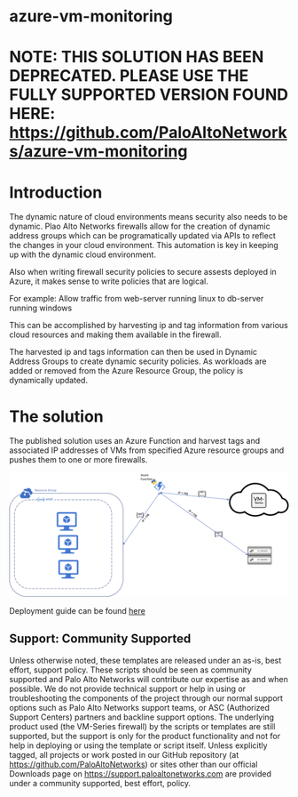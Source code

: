 # azure-vm-monitoring



# NOTE: THIS SOLUTION HAS BEEN DEPRECATED. PLEASE USE THE FULLY SUPPORTED VERSION FOUND HERE: https://github.com/PaloAltoNetworks/azure-vm-monitoring

# Introduction
The dynamic nature of cloud environments means security also needs to be dynamic. Plao Alto Networks firewalls allow for the creation of dynamic address groups which can be programatically updated via APIs to reflect the changes in your cloud environment.
This automation is key in keeping up with the dynamic cloud environment.

Also when writing firewall security policies to secure assests deployed in Azure, it makes sense to write policies that are logical.

For example: Allow traffic from web-server running linux to db-server running windows

This can be accomplished by harvesting ip and tag information from various cloud resources and making them available in the firewall.

The harvested ip and tags information can then be used in Dynamic Address Groups to create dynamic security policies. 
As workloads are added or removed from the Azure Resource Group, the policy is dynamically updated.


# The solution

The published solution uses an Azure Function and harvest tags and associated IP addresses of VMs from specified Azure resource groups and pushes them to one or more firewalls.


![alt_text](az-vm-monitoring.png)

Deployment guide can be found [here](https://github.com/PaloAltoNetworks/azure-vm-monitoring/blob/master/Azure%20VM%20Monitoring%20Setup%20Instructions.pdf)

Support: Community Supported
--------
Unless otherwise noted, these templates are released under an as-is, best effort, support policy. These scripts should be seen as community supported and Palo Alto Networks will contribute our expertise as and when possible. We do not provide technical support or help in using or troubleshooting the components of the project through our normal support options such as Palo Alto Networks support teams, or ASC (Authorized Support Centers) partners and backline support options. The underlying product used (the VM-Series firewall) by the scripts or templates are still supported, but the support is only for the product functionality and not for help in deploying or using the template or script itself. Unless explicitly tagged, all projects or work posted in our GitHub repository (at https://github.com/PaloAltoNetworks) or sites other than our official Downloads page on https://support.paloaltonetworks.com are provided under a community supported, best effort, policy.
